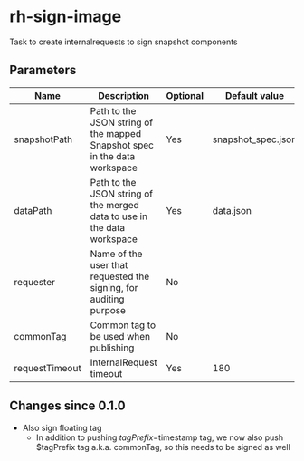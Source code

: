 # rh-sign-image

Task to create internalrequests to sign snapshot components

## Parameters

| Name           | Description                                                               | Optional | Default value        |
|----------------|---------------------------------------------------------------------------|----------|----------------------|
| snapshotPath   | Path to the JSON string of the mapped Snapshot spec in the data workspace | Yes      | snapshot_spec.json   |
| dataPath       | Path to the JSON string of the merged data to use in the data workspace   | Yes      | data.json            |
| requester      | Name of the user that requested the signing, for auditing purpose         | No       |                      |
| commonTag      | Common tag to be used when publishing                                     | No       |                      |
| requestTimeout | InternalRequest timeout                                                   | Yes      | 180                  |

## Changes since 0.1.0
* Also sign floating tag
  * In addition to pushing $tagPrefix-$timestamp tag, we now also push
    $tagPrefix tag a.k.a. commonTag, so this needs to be signed as well
